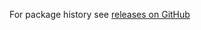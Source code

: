 For package history see [releases on GitHub](https://github.com/VeliovGroup/Meteor-Template-helpers/releases)
